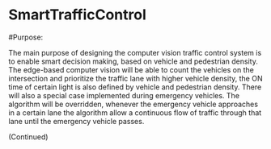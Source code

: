 # SmartTrafficControl
#Purpose: 

The main purpose of designing the computer vision traffic control system is to enable smart decision making, based on vehicle and pedestrian density. The edge-based computer vision will be able to count the vehicles on the intersection and prioritize the traffic lane with higher vehicle density, the ON time of certain light is also defined by vehicle and pedestrian density. There will also a special case implemented during emergency vehicles. The algorithm will be overridden, whenever the emergency vehicle approaches in a certain lane the algorithm allow a continuous flow of traffic through that lane until the emergency vehicle passes.

(Continued)
